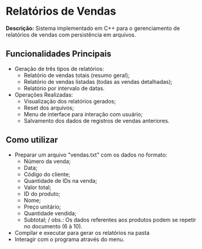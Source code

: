 # Relatórios de Vendas

 **Descrição:** Sistema implementado em C++ para o gerenciamento de relatórios de vendas com persistência em arquivos.

## Funcionalidades Principais
 - Geração de três tipos de relatórios:
    * Relatório de vendas totais (resumo geral);
    * Relatório de vendas listadas (todas as vendas detalhadas);
    * Relatório por intervalo de datas.
- Operações Realizadas:
    * Visualização dos relatórios gerados;
    * Reset dos arquivos;
    * Menu de interface para interação com usuário;
    * Salvamento dos dados de registros de vendas anteriores.

## Como utilizar
- Preparar um arquivo "vendas.txt" com os dados no formato:
    * Número da venda;
    * Data;
    * Código do cliente;
    * Quantidade de IDs na venda;
    * Valor total;
    * ID do produto;
    * Nome;
    * Preço unitário;
    * Quantidade vendida;
    * Subtotal; /
    obs.: Os dados referentes aos produtos podem se repetir no documento (6 à 10).
- Compilar e executar para gerar os relatórios na pasta
- Interagir com o programa através do menu.

